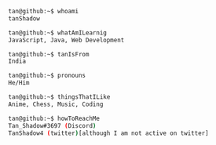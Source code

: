 ```bash
tan@github:~$ whoami
tanShadow

tan@github:~$ whatAmILearnig
JavaScript, Java, Web Development

tan@github:~$ tanIsFrom
India

tan@github:~$ pronouns
He/Him

tan@github:~$ thingsThatILike
Anime, Chess, Music, Coding

tan@github:~$ howToReachMe
Tan_Shadow#3697 (Discord)
TanShadow4 (twitter)[although I am not active on twitter]
```
<!-- ![tan](https://media.giphy.com/media/3o7aDacQqELjb7qBc4/giphy.gif) -->
